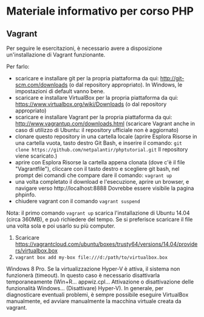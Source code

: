 # Materiale informativo per corso PHP

## Vagrant

Per seguire le esercitazioni, è necessario avere a disposizione un'installazione di Vagrant funzionante. 

Per farlo:
- scaricare e installare git per la propria piattaforma da qui: http://git-scm.com/downloads (o dal repository appropriato). In Windows, le impostazioni di default vanno bene.
- scaricare e installare VirtualBox per la propria piattaforma da qui: https://www.virtualbox.org/wiki/Downloads (o dal repository appropriato)
- scaricare e installare Vagrant per la propria piattaforma da qui: http://www.vagrantup.com/downloads.html (scaricare Vagrant anche in caso di utilizzo di Ubuntu: il repository ufficiale non è aggiornato)
- clonare questo repository in una cartella locale (aprire Esplora Risorse in una cartella vuota, tasto destro Git Bash, e inserire il comando: `git clone https://github.com/netpalantir/phptutorial.git` Il repository viene scaricato.)
- aprire con Esplora Risorse la cartella appena clonata (dove c'è il file "Vagrantfile"), cliccare con il tasto destro e scegliere git bash, nel prompt dei comandi che compare dare il comando: `vagrant up`
- una volta completato il download e l'esecuzione, aprire un browser, e navigare verso http://localhost:8888 Dovrebbe essere visibile la pagina phpinfo.
- chiudere vagrant con il comando `vagrant suspend`

Nota: il primo comando `vagrant up` scarica l'installazione di Ubuntu 14.04 (circa 360MB), e può richiedere del tempo. Se si preferisce scaricare il file una volta sola e poi usarlo su più computer.
1. Scaricare https://vagrantcloud.com/ubuntu/boxes/trusty64/versions/14.04/providers/virtualbox.box
2. `vagrant box add my-box file:///d:/path/to/virtualbox.box`

Windows 8 Pro. Se la virtualizzazione Hyper-V è attiva, il sistema non funzionerà (timeout). In questo caso è necessario disattivarla temporaneamente (Win+R... appwiz.cpl... Attivazione o disattivazione delle funzionalità Windows... (Disattivare) Hyper-V). In generale, per diagnosticare eventuali problemi, è sempre possibile eseguire VirtualBox manualmente, ed avviare manualmente la macchina virtuale creata da vagrant.

